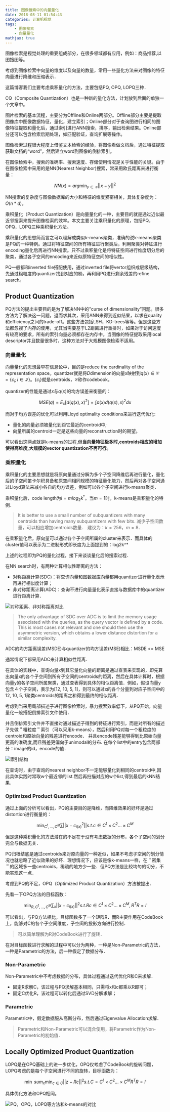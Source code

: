 ```yaml
---
title: 图像搜索中的向量量化
date: 2018-08-11 01:54:43
categories: 计算机视觉
tags: 
	- 图像搜索
	- 向量量化
mathjax: true
---
```

图像检索是视觉处理的重要组成部分，在很多领域都有应用，例如：商品推荐,以图搜图等。

考虑到图像检索中向量的维度以及向量的数量，常用一些量化方法来对图像的特征向量进行降维和压缩表示．

这篇博客我们主要考虑乘积量化的方法，主要包括PQ, OPQ, LOPQ三种．

CQ（Composite Quantization）也是一种新的量化方法，计划放到后面的单独一个文章中。

<!--more-->

图片检索的基本流程，主要分为Offline和Online两部分。Offline部分主要是提取图像库中图像数据特征，量化，建立索引；Online部分对于查询图进行相同的图像特征提取和量化后，通过索引进行ANN搜索，排序，输出检索结果。Online部分还可以包含检索后期处理，如匹配验证，查询扩展等操作。

图像检索过程很大程度上借鉴文本检索的经验，将图像看做文档后，通过特征提取获取文档的“word”，然后建立word到图像的倒排索引。

在图像检索中，搜索的准确率、搜索速度、存储使用情况是关乎性能的关键。由于在图像检索中采用的是NN(Nearest Neighbor)搜索，常采用欧氏距离来进行衡量：

$$NN(x) = arg \min_{y \in \mathcal{Y}} ||x - y||^2$$

NN搜索的复杂度与图像数据库的大小和特征的维度紧密相关，具体复杂度为：$O(n*d)$。

乘积量化（Product Quantization）是向量量化的一种，主要目的就是通过近似最近邻搜索来提升图像检索的效率。本文主要关注乘积量化的原理，包括PQ，OPQ，LOPQ三种乘积量化方法。

乘积量化的思想简而言之可以理解成类似k-means聚类，准确的说k-means聚类是PQ的一种特例。通过将特征空间的所有特征进行聚类后，利用聚类对特征进行encoding量化后再进行NN搜索。只不过乘积量化是将特征空间进行维度切分后的聚类，通过各子空间的encoding来近似原特征空间的相似性。

PQ一般都和inverted file搭配使用，通过inverted file将vertor组织成层级结构，先通过粗粒度的quantizer找到对应的桶，再利用PQ进行剩余残差的refine search。

## Product Quantization

PQ方法的提出主要目的是为了解决NN中的”curse of dimensionality”问题。很多方法为了解决这一问题，退而求其次，采用ANN来得到近似结果，以求在quality和efficiency之间的trade-off。这些方法包括LSH，KD-trees等等。但是这些方法都忽视了内存的使用，尤其当需要基于L2距离进行重排时，如果对于访问速度有较高的要求，所有的索引向量必须都存在内存中。当图像的特征提取采用local descriptor并且数量很多时，这种方法对于大规模图像检索不适用。

### 向量量化

向量量化的思想最早在信息论中，目的是reduce the cardinality of the representation space。quantizer就是将$D$dimension的向量x映射到$q(x) \in \mathcal{C} = \{c_i; i \in \mathcal{I}\}$。$\{c_i\}$就是centroids，$\mathcal{C}$称作codebook。

quantizer的性能是通过$x$与$q(x)$的均方误差来衡量的：

$$MSE(q) = E_x[d(q(x), x)^2] = \int p(x)d(q(x), x)^2dx$$

而对于均方误差的优化可以利用Lloyd optimality conditions来进行迭代优化:

 - 量化的向量必须被量化到距它最近的centroid中;
 - 向量所属的centroid一定是这些向量的reconstruction时的期望。

可以看出这两点就是k-means的过程,但**当向量特征极多时,centroids相应的增加使得高维度,大规模的vector quantization不再可行。**

### 乘积量化

乘积量化的主要思想就是将原向量通过分解为多个子空间降维后再进行量化，量化后的子空间笛卡尔积具备和原空间相同规模的特征量化能力，然后再对各子空间通过Lloyd算法来减小各自的均方误差，例如可以各个子空间进行k-means聚类．

乘积量化后，code length为$l = mlog_2k^*$。当$m=1$时，k-means是乘积量化的特例．

> It is better to use a small number of subquantizers with many centroids than having many subquantizers with few bits.
> 减少子空间数量，可以相应增加centroids数量．
> 建议为：$k=256，m=8$．

在乘积量化后，原向量可以通过各个子空间所属的cluster来表示．而具体的cluster值可以表示为二进制形式即长度为上面提到的：log2k^*

上述的过程即为PQ的量化过程，接下来谈谈量化后的搜索过程．

在NN search时，有两种计算相似性距离的方法：

- 对称距离计算(SDC)：将查询向量和图数据库向量都用quantizer进行量化表示再进行相似度计算；
- 非对称距离计算(ADC)：查询不进行向量量化表示直接与数据库中的quantizer进行距离计算．

![对称距离、非对称距离对比](sdc_adc.png)

> The only advantage of SDC over ADC is to limit the memory usage associated with the queries, as the query vector is defined by a code.
> This is most cases not relevant and one should then use the asymmetric version, which obtains a lower distance distortion for a similar complexity.

ADC的均方距离误差(MSDE)与quantizer的均方误差(MSE)相比：MSDE <= MSE

通常情况下都采用ADC来计算相似性距离．

在具体的实践中，查询向量x到其它量化向量的距离是通过查表来实现的，即先算出向量x的各个子空间到所有子空间的centroids的距离，然后在具体计算时，根据向量y的各子空间所属聚类，通过查表得到具体的相似距离值．例如，假设向量y包含４个子空间，表示为[12, 10, 5, 1]，则可以通过x的各个分量到对应子空间中的12, 10, 5, 1聚类centroids的距离之和得到最终的相似距离．

考虑到当采用局部描述子进行图像检索时，暴力搜索效率低下，从PQ开始，向量量化一般搭配倒排索引文件使用．

并且倒排索引文件并不直接对通过描述子得到的特征进行索引，而是对所有的描述子先做＂粗粒度＂索引（可以采用k-means），然后利用PQ对每一个粗粒度的centroid和原始向量的残差进行encode．
并且encode残差能够得到比原始向量更高的准确度,而且残差更偏向于unimodal的分布.
在每个list中的entry包含两部分：image的id，encode的值．

![索引结构](index.png)

在查询时，由于查询的nearest neighbor不一定能够量化到相同的centroid中,因此具体实践时常取w个最近邻的list.然后再扫描对应的w个list,得到最后的kNN结果.

### Optimized Product Quantization

通过上面的分析可以看出，PQ的主要目的是降维，而降维效果的好坏是通过distortion进行衡量的：

$$\min_{C^1, \dots, C^M}\sum||x - c_{i(x)}^2|| s.t. c \in C^1 \times C^2 \dots \times C^M$$

但是这种乘积量化的方法潜在的不足在于没有考虑数据的分布，各个子空间的划分完全与数据无关．

PQ归根结底是通过centroids来对原向量的一种近似，如果不考虑子空间的划分情况也就忽略了近似效果的好坏．理想情况下，应该是像k-means一样，在＂密集＂的区域多一些centroids，稀疏的地方少一些．但PQ方法是比较均匀的切分，不能实现这一点．

考虑到PQ的不足，OPQ（Optimized Product Quantization）方法被提出．

先看一下OPQ方法的目标函数：

$$\min_{R, C^1, \dots, C^M}\sum_x||x - c_{i(x)}||^2 s.t. Rc \in C^1 \times C^2 \dots \times C^M, R^TR = I$$

可以看出，与PQ方法相比，目标函数多了一个矩阵R．而R主要作用在CodeBook上，能够对C的各个子空间维度，子空间的投影方向进行控制．

> 可以简单理解为R对CodeBook进行了旋转．

在对目标函数进行求解的过程中可以分为两种，一种是Non-Parametric的方法，一种是Parametric的方法，后一种假定了数据分布．

### Non-Parametric

Non-Parametric中不考虑数据的分布，具体过程通过迭代优化R和C来求解．

- 固定R求解C，该过程与PQ求解基本相同，只需将x和c都乘以R即可；
- 固定C优化R，该过程可以转化后通过SVD分解求解；

### Parametric

Parametric中，假定数据服从高斯分布，然后通过Eigenvalue Allocation求解．

> Parametric和Non-Parametric可以混合使用，将Parametric作为Non-Parametric的初始值．

## Locally Optimized Product Quantization

LOPQ是在OPQ基础上的进一步优化，OPQ仅考虑了CodeBook的旋转问题，LOPQ考虑的是每个子空间进行不同的旋转，目标函数为：

$$\min \ sum_x \min_{c \in C}||z - Rc||^2 s.t. C = C^1 \times C^2 \dots \times C^M R^TR = I$$

具体优化方法和OPQ相同。

![PQ，OPQ，LOPQ等方法和k-means的对比](comparison.png)